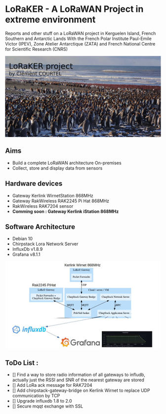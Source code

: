 # LoRaKER - A LoRaWAN Project in extreme environment

Reports and other stuff on a LoRaWAN project in Kerguelen Island, French Southern and Antarctic Lands
With the French Polar Institute Paul-Emile Victor (IPEV), Zone Atelier Antarctique (ZATA) and French National Centre for Scientific Research (CNRS)


![Manchots](./media/intro.JPG)

## Aims

- Build a complete LoRaWAN architecture On-premises
- Collect, store and display data from sensors

## Hardware devices

- Gateway Kerlink WirnetStation 868MHz
- Gateway RakWireless RAK2245 Pi Hat 868MHz
- RakWireless RAK7204 sensor
- **Comming soon : Gateway Kerlink iStation 868MHz**
	
## Software Architecture

- Debian 10
- Chirpstack Lora Network Server
- InfluxDb v1.8.9
- Grafana v8.1.1

![Schema](./media/schema.jpg)

## ToDo List :

- [] Find a way to store radio information of all gateways to infludb, actually just the RSSI and SNR of the nearest gateway are stored
- [] Add LoRa ack message for RAK7204
- [] Add chirpstack-gateway-bridge on Kerlink Wirnet to replace UDP communication by TCP
- [] Upgrade influxdb 1.8 to 2.0
- [] Secure mqqt exchange with SSL
